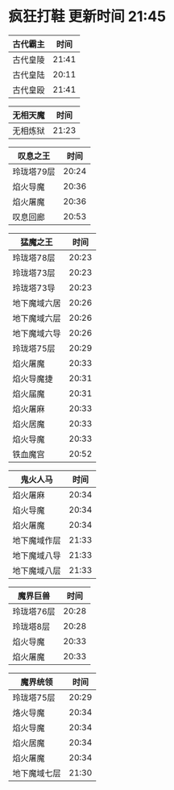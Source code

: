 # 疯狂打鞋 更新时间 21:45

| 古代霸主   | 时间    |
|--------|-------|
| 古代皇陵 | 21:41 |
| 古代皇陆 | 20:11 |
| 古代皇殴 | 21:41 |

| 无相天魔   | 时间    |
|--------|-------|
| 无相炼狱 | 21:23 |

| 叹息之王   | 时间    |
|--------|-------|
| 玲珑塔79层 | 20:24 |
| 焰火导魔 | 20:36 |
| 焰火屠魔 | 20:36 |
| 叹息回廊 | 20:53 |

| 猛魔之王   | 时间    |
|--------|-------|
| 玲珑塔78层 | 20:23 |
| 玲珑塔73层 | 20:23 |
| 玲珑塔73导 | 20:23 |
| 地下魔域六居 | 20:26 |
| 地下魔域六层 | 20:26 |
| 地下魔域六导 | 20:26 |
| 玲珑塔75层 | 20:29 |
| 焰火屠魔 | 20:33 |
| 焰火导魔捷 | 20:31 |
| 焰火届魔 | 20:31 |
| 焰火屠麻 | 20:33 |
| 焰火居魔 | 20:33 |
| 焰火导魔 | 20:33 |
| 铁血魔宫 | 20:52 |

| 鬼火人马   | 时间    |
|--------|-------|
| 焰火屠麻 | 20:34 |
| 焰火导魔 | 20:34 |
| 焰火屠魔 | 20:34 |
| 地下魔域作层 | 21:33 |
| 地下魔域八导 | 21:33 |
| 地下魔域八层 | 21:33 |

| 魔界巨兽   | 时间    |
|--------|-------|
| 玲珑塔76层 | 20:28 |
| 玲珑塔8层 | 20:28 |
| 焰火导魔 | 20:33 |
| 焰火屠魔 | 20:33 |

| 魔界统领   | 时间    |
|--------|-------|
| 玲珑塔75层 | 20:29 |
| 烙火导魔 | 20:34 |
| 焰火导魔 | 20:34 |
| 焰火居魔 | 20:34 |
| 焰火屠魔 | 20:34 |
| 地下魔域七层 | 21:30 |
